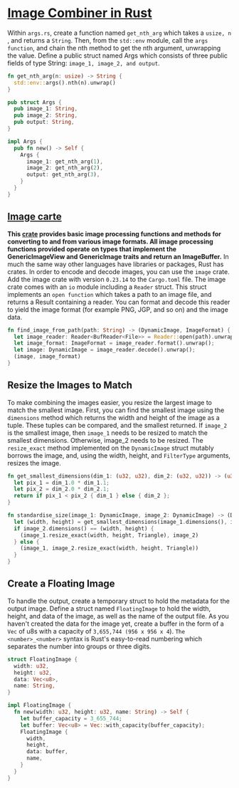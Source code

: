 # [Image Combiner in Rust](https://www.freecodecamp.org/news/rust-in-replit/#step-9-create-the-combined-image-data)


Within `args.rs`, create a function named `get_nth_arg` which takes a `usize, n` , and returns a `String`. Then, from the `std::env` module, call the `args function`, and chain the nth method to get the nth argument, unwrapping the value.
Define a public struct named Args which consists of three public fields of type String: `image_1, image_2, and output`.
```rs
fn get_nth_arg(n: usize) -> String {
  std::env::args().nth(n).unwrap()
}

pub struct Args {
  pub image_1: String,
  pub image_2: String,
  pub output: String,
}

impl Args {
  pub fn new() -> Self {
    Args {
      image_1: get_nth_arg(1),
      image_2: get_nth_arg(2),
      output: get_nth_arg(3),
    }
  }
}
```

## [Image carte](https://crates.io/crates/image)
**This [crate](https://docs.rs/image/latest/image/) provides basic image processing functions and methods for converting to and from various image formats. All image processing functions provided operate on types that implement the GenericImageView and GenericImage traits and return an ImageBuffer.**
In much the same way other languages have libraries or packages, Rust has crates. In order to encode and decode images, you can use the `image` crate.
Add the image crate with version `0.23.14` to the `Cargo.toml` file.
The image crate comes with an `io` module including a `Reader` struct. This struct implements an `open function` which takes a path to an image file, and returns a Result containing a reader. You can format and decode this reader to yield the image format (for example PNG, JGP, and so on) and the image data.
```rs
fn find_image_from_path(path: String) -> (DynamicImage, ImageFormat) {
  let image_reader: Reader<BufReader<File>> = Reader::open(path).unwrap();
  let image_format: ImageFormat = image_reader.format().unwrap();
  let image: DynamicImage = image_reader.decode().unwrap();
  (image, image_format)
}
```

##  Resize the Images to Match
To make combining the images easier, you resize the largest image to match the smallest image.
First, you can find the smallest image using the `dimensions` method which returns the width and height of the image as a tuple. These tuples can be compared, and the smallest returned. If `image_2` is the smallest image, then `image_1` needs to be resized to match the smallest dimensions. Otherwise, image_2 needs to be resized.
The `resize_exact` method implemented on the `DynamicImage` struct mutably borrows the image, and, using the width, height, and `FilterType` arguments, resizes the image.
```rs
fn get_smallest_dimensions(dim_1: (u32, u32), dim_2: (u32, u32)) -> (u32, u32) {
  let pix_1 = dim_1.0 * dim_1.1;
  let pix_2 = dim_2.0 * dim_2.1;
  return if pix_1 < pix_2 { dim_1 } else { dim_2 };
}

fn standardise_size(image_1: DynamicImage, image_2: DynamicImage) -> (DynamicImage, DynamicImage) {
  let (width, height) = get_smallest_dimensions(image_1.dimensions(), image_2.dimensions());
  if image_2.dimensions() == (width, height) {
    (image_1.resize_exact(width, height, Triangle), image_2)
  } else {
    (image_1, image_2.resize_exact(width, height, Triangle))
  }
}
```

## Create a Floating Image
To handle the output, create a temporary struct to hold the metadata for the output image.
Define a struct named `FloatingImage` to hold the width, height, and data of the image, as well as the name of the output file. As you haven't created the data for the image yet, create a buffer in the form of a `Vec` of u8s with a capacity of `3,655,744 (956 x 956 x 4`). `The <number>_<number>` syntax is Rust's easy-to-read numbering which separates the number into groups or three digits.

```rs
struct FloatingImage {
  width: u32,
  height: u32,
  data: Vec<u8>,
  name: String,
}

impl FloatingImage {
  fn new(width: u32, height: u32, name: String) -> Self {
    let buffer_capacity = 3_655_744;
    let buffer: Vec<u8> = Vec::with_capacity(buffer_capacity);
    FloatingImage {
      width,
      height,
      data: buffer,
      name,
    }
  }
}
```